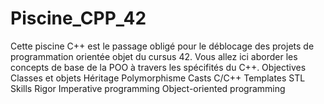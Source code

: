 # Piscine_CPP_42
 Cette piscine C++ est le passage obligé pour le déblocage des projets de programmation orientée objet du cursus 42. Vous allez ici aborder les concepts de base de la POO à travers les spécifités du C++. Objectives  Classes et objets Héritage Polymorphisme Casts C/C++ Templates STL Skills  Rigor Imperative programming Object-oriented programming

